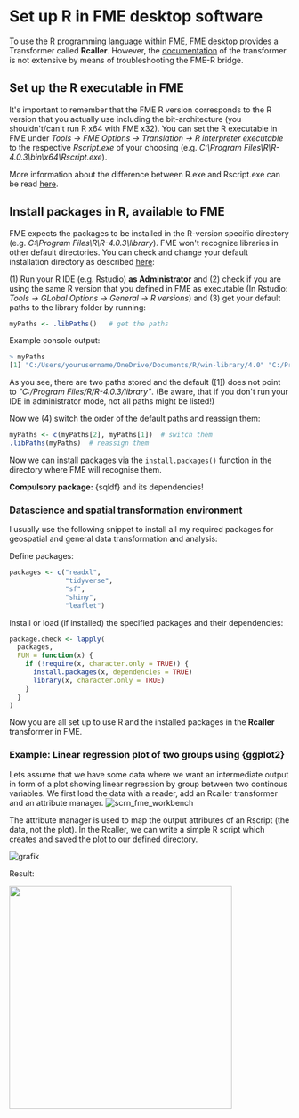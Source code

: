 # Set up R in FME desktop software

To use the R programming language within FME, FME desktop provides a Transformer called **Rcaller**. However, the [documentation](https://docs.safe.com/fme/html/FME_Desktop_Documentation/FME_Transformers/Transformers/rcaller.htm) of the transformer is not extensive by means of troubleshooting the FME-R bridge.

## Set up the R executable in FME
It's important to remember that the FME R version corresponds to the R version that you actually use including the bit-architecture (you shouldn't/can't run R x64 with FME x32). You can set the R executable in FME under *Tools -> FME Options -> Translation -> R interpreter executable* to the respective *Rscript.exe* of your choosing (e.g. *C:\Program Files\R\R-4.0.3\bin\x64\Rscript.exe*).

More information about the difference between R.exe and Rscript.exe can be read [here](https://community.rstudio.com/t/r-exe-rscript-exe-explanation/55546).

## Install packages in R, available to FME

FME expects the packages to be installed in the R-version specific directory (e.g. *C:\Program Files\R\R-4.0.3\library*). FME won't recognize libraries in other default directories. You can check and change your default installation directory as described [here](https://www.accelebrate.com/library/how-to-articles/r-rstudio-library):

(1) Run your R IDE (e.g. Rstudio) **as Administrator** and (2) check if you are using the same R version that you defined in FME as executable (In Rstudio: *Tools -> GLobal Options -> General -> R versions*) and (3) get your default paths to the library folder by running:
```R
myPaths <- .libPaths()   # get the paths
```
Example console output:

```R
> myPaths
[1] "C:/Users/yourusername/OneDrive/Documents/R/win-library/4.0" "C:/Program Files/R/R-4.0.3/library"    
```
As you see, there are two paths stored and the default ([1]) does not point to *"C:/Program Files/R/R-4.0.3/library"*. (Be aware, that if you don't run your IDE in administrator mode, not all paths might be listed!)

Now we (4) switch the order of the default paths and reassign them:

```R
myPaths <- c(myPaths[2], myPaths[1])  # switch them
.libPaths(myPaths)  # reassign them
```
Now we can install packages via the ```install.packages()``` function in the directory where FME will recognise them.

**Compulsory package:** {sqldf} and its dependencies!



### Datascience and spatial transformation environment
I usually use the following snippet to install all my required packages for geospatial and general data transformation and analysis:

Define packages:
```R
packages <- c("readxl",
              "tidyverse", 
              "sf",
              "shiny",
              "leaflet")
```
Install or load (if installed) the specified packages and their dependencies:
```R
package.check <- lapply(
  packages,
  FUN = function(x) {
    if (!require(x, character.only = TRUE)) {
      install.packages(x, dependencies = TRUE)
      library(x, character.only = TRUE)
    }
  }
)
```

Now you are all set up to use R and the installed packages in the **Rcaller** transformer in FME.

### Example: Linear regression plot of two groups using {ggplot2}

Lets assume that we have some data where we want an intermediate output in form of a plot showing linear regression by group between two continous variables.
We first load the data with a reader, add an Rcaller transformer and an attribute manager.
![scrn_fme_workbench](https://user-images.githubusercontent.com/65813696/139042862-6b93fc2e-4445-4d54-9fcf-8ea2b7755219.PNG)

The attribute manager is used to map the output attributes of an Rscript (the data, not the plot).
In the Rcaller, we can write a simple R script which creates and saved the plot to our defined directory.

![grafik](https://user-images.githubusercontent.com/65813696/139042958-c4ff0cba-af60-4b32-994c-e8070b58730d.png)

Result:

<img src="https://user-images.githubusercontent.com/65813696/139046293-fe46adeb-cdf3-4174-aea7-9b39c92b4bf7.png" width="400" height="400">


